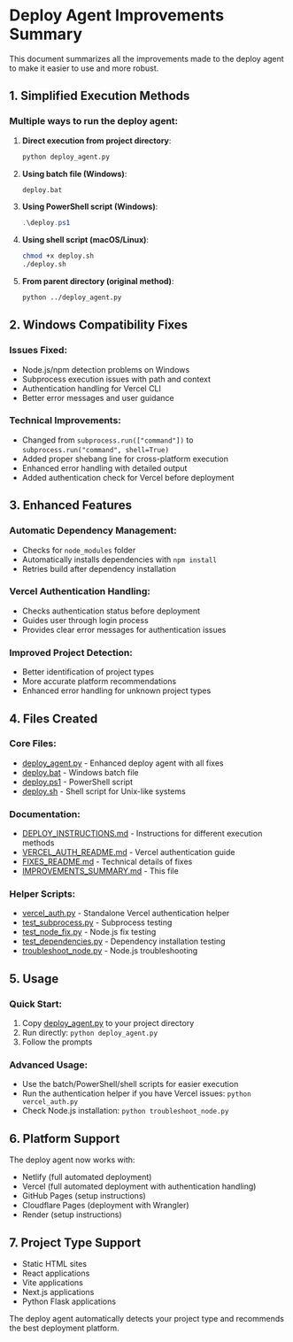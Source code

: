# Deploy Agent Improvements Summary

This document summarizes all the improvements made to the deploy agent to make it easier to use and more robust.

## 1. Simplified Execution Methods

### Multiple ways to run the deploy agent:

1. **Direct execution from project directory**:
   ```bash
   python deploy_agent.py
   ```

2. **Using batch file (Windows)**:
   ```cmd
   deploy.bat
   ```

3. **Using PowerShell script (Windows)**:
   ```powershell
   .\deploy.ps1
   ```

4. **Using shell script (macOS/Linux)**:
   ```bash
   chmod +x deploy.sh
   ./deploy.sh
   ```

5. **From parent directory (original method)**:
   ```bash
   python ../deploy_agent.py
   ```

## 2. Windows Compatibility Fixes

### Issues Fixed:
- Node.js/npm detection problems on Windows
- Subprocess execution issues with path and context
- Authentication handling for Vercel CLI
- Better error messages and user guidance

### Technical Improvements:
- Changed from `subprocess.run(["command"])` to `subprocess.run("command", shell=True)`
- Added proper shebang line for cross-platform execution
- Enhanced error handling with detailed output
- Added authentication check for Vercel before deployment

## 3. Enhanced Features

### Automatic Dependency Management:
- Checks for `node_modules` folder
- Automatically installs dependencies with `npm install`
- Retries build after dependency installation

### Vercel Authentication Handling:
- Checks authentication status before deployment
- Guides user through login process
- Provides clear error messages for authentication issues

### Improved Project Detection:
- Better identification of project types
- More accurate platform recommendations
- Enhanced error handling for unknown project types

## 4. Files Created

### Core Files:
- [deploy_agent.py](file:///D:/programs/Python/Ollama/deploy_agent.py) - Enhanced deploy agent with all fixes
- [deploy.bat](file:///D:/programs/Python/Ollama/test-project/deploy.bat) - Windows batch file
- [deploy.ps1](file:///D:/programs/Python/Ollama/test-project/deploy.ps1) - PowerShell script
- [deploy.sh](file:///D:/programs/Python/Ollama/test-project/deploy.sh) - Shell script for Unix-like systems

### Documentation:
- [DEPLOY_INSTRUCTIONS.md](file:///D:/programs/Python/Ollama/test-project/DEPLOY_INSTRUCTIONS.md) - Instructions for different execution methods
- [VERCEL_AUTH_README.md](file:///D:/programs/Python/Ollama/VERCEL_AUTH_README.md) - Vercel authentication guide
- [FIXES_README.md](file:///D:/programs/Python/Ollama/FIXES_README.md) - Technical details of fixes
- [IMPROVEMENTS_SUMMARY.md](file:///D:/programs/Python/Ollama/IMPROVEMENTS_SUMMARY.md) - This file

### Helper Scripts:
- [vercel_auth.py](file:///D:/programs/Python/Ollama/vercel_auth.py) - Standalone Vercel authentication helper
- [test_subprocess.py](file:///D:/programs/Python/Ollama/test_subprocess.py) - Subprocess testing
- [test_node_fix.py](file:///D:/programs/Python/Ollama/test_node_fix.py) - Node.js fix testing
- [test_dependencies.py](file:///D:/programs/Python/Ollama/test_dependencies.py) - Dependency installation testing
- [troubleshoot_node.py](file:///D:/programs/Python/Ollama/troubleshoot_node.py) - Node.js troubleshooting

## 5. Usage

### Quick Start:
1. Copy [deploy_agent.py](file:///D:/programs/Python/Ollama/deploy_agent.py) to your project directory
2. Run directly: `python deploy_agent.py`
3. Follow the prompts

### Advanced Usage:
- Use the batch/PowerShell/shell scripts for easier execution
- Run the authentication helper if you have Vercel issues: `python vercel_auth.py`
- Check Node.js installation: `python troubleshoot_node.py`

## 6. Platform Support

The deploy agent now works with:
- Netlify (full automated deployment)
- Vercel (full automated deployment with authentication handling)
- GitHub Pages (setup instructions)
- Cloudflare Pages (deployment with Wrangler)
- Render (setup instructions)

## 7. Project Type Support

- Static HTML sites
- React applications
- Vite applications
- Next.js applications
- Python Flask applications

The deploy agent automatically detects your project type and recommends the best deployment platform.